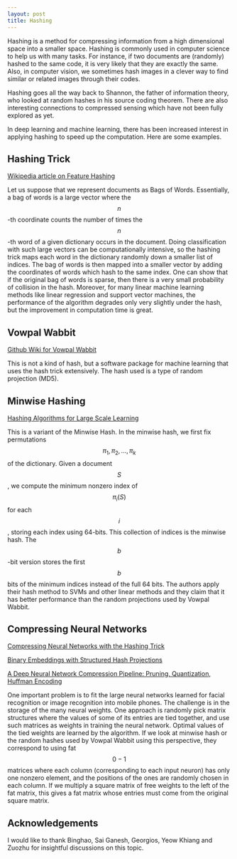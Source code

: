 ```yaml
---
layout: post
title: Hashing
---
```


Hashing is a method for compressing information from a high dimensional space into a smaller space. Hashing is commonly used in computer science to help us with many tasks. For instance, if two documents are (randomly) hashed to the same code, it is very likely that they are exactly the same. Also, in computer vision, we sometimes hash images in a clever way to find similar or related images through their codes. 

Hashing goes all the way back to Shannon, the father of information theory, who looked at random hashes in his source coding theorem. There are also interesting connections to compressed sensing which have not been fully explored as yet. 

In deep learning and machine learning, there has been increased interest in applying hashing to speed up the computation. Here are some examples. 

## Hashing Trick

[Wikipedia article on Feature Hashing](https://en.wikipedia.org/wiki/Feature_hashing) 

Let us suppose that we represent documents as Bags of Words. Essentially, a bag of words is a large vector where the $$n$$-th coordinate counts the number of times the $$n$$-th word of a given dictionary occurs in the document. Doing classification with such large vectors can be computationally intensive, so the hashing trick maps each word in the dictionary randomly down a smaller list of indices. The bag of words is then mapped into a smaller vector by adding the coordinates of words which hash to the same index. One can show that if the original bag of words is sparse, then there is a very small probability of collision in the hash. Moreover, for many linear machine learning methods like linear regression and support vector machines, the performance of the algorithm degrades only very slightly under the hash, but the improvement in computation time is great. 

## Vowpal Wabbit

[Github Wiki for Vowpal Wabbit](https://github.com/JohnLangford/vowpal_wabbit/wiki) 

This is not a kind of hash, but a software package for machine learning that uses the hash trick extensively. The hash used is a type of random projection (MD5). 

## Minwise Hashing

[Hashing Algorithms for Large Scale Learning](http://papers.nips.cc/paper/4403-hashing-algorithms-for-large-scale-learning.pdf) 

This is a variant of the Minwise Hash. In the minwise hash, we first fix permutations $$\pi_1, \pi_2, \ldots, \pi_k$$ of the dictionary. Given a document $$S$$, we compute the minimum nonzero index of $$\pi_i(S)$$ for each $$i$$, storing each index using 64-bits. This collection of indices is the minwise hash. The $$b$$-bit version stores the first $$b$$ bits of the minimum indices instead of the full 64 bits. The authors apply their hash method to SVMs and other linear methods and they claim that it has better performance than the random projections used by Vowpal Wabbit. 

## Compressing Neural Networks

[Compressing Neural Networks with the Hashing Trick](http://arxiv.org/abs/1504.04788) 

[Binary Embeddings with Structured Hash Projections](http://arxiv.org/abs/1511.05212) 

[A Deep Neural Network Compression Pipeline: Pruning, Quantization, Huffman Encoding](https://arxiv.org/abs/1510.00149v1) 

One important problem is to fit the large neural networks learned for facial recognition or image recognition into mobile phones. The challenge is in the storage of the many neural weights. One approach is randomly pick matrix structures where the values of some of its entries are tied together, and use such matrices as weights in training the neural network. Optimal values of the tied weights are learned by the algorithm. If we look at minwise hash or the random hashes used by Vowpal Wabbit using this perspective, they correspond to using fat $$0-1$$ matrices where each column (corresponding to each input neuron) has only one nonzero element, and the positions of the ones are randomly chosen in each column. If we multiply a square matrix of free weights to the left of the fat matrix, this gives a fat matrix whose entries must come from the original square matrix. 

## Acknowledgements

I would like to thank Binghao, Sai Ganesh, Georgios, Yeow Khiang and Zuozhu for insightful discussions on this topic.